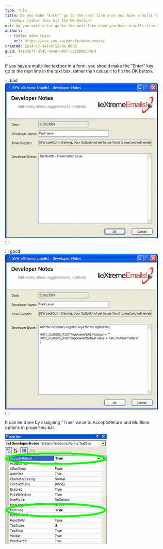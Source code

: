 ```yaml
---
type: rule
title: Do you make "Enter" go to the next line when you have a multi-line
  textbox rather than hit the OK button?
uri: do-you-make-enter-go-to-the-next-line-when-you-have-a-multi-line-textbox-rather-than-hit-the-ok-button
authors:
  - title: Adam Cogan
    url: https://ssw.com.au/people/adam-cogan/
created: 2014-03-14T06:52:00.000Z
guid: 441436ff-d142-48e8-b057-c225060259c9
---
```

If you have a multi-line textbox in a form, you should make the "Enter" key go to the next line in the text box, rather than cause it to hit the OK button.  

<!--endintro-->

::: bad
![Figure: Bad example - "Enter" button causes OK button to be pressed instead of going to next line in the multi-line text box.](developernotesscreen1.gif)
:::

::: good
![Figure: Good example - "Enter" button goes to the next line in the text box](developernotesscreen2.gif)
:::

It can be done by assigning "True" value to AcceptsReturn and Multiline options in properties bar.  

![Figure: Developer Notes properties details.](setupformtxt2.gif)
